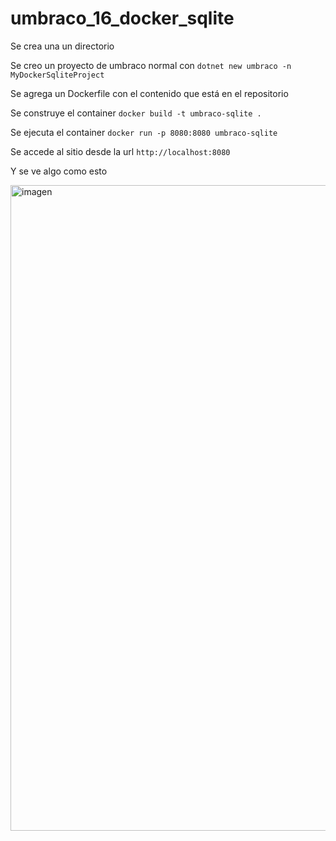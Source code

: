 ﻿# umbraco_16_docker_sqlite

Se crea una un directorio

Se creo un proyecto de umbraco normal con `dotnet new umbraco -n MyDockerSqliteProject`

Se agrega un Dockerfile con el contenido que está en el repositorio

Se construye el container `docker build -t umbraco-sqlite .`

Se ejecuta el container `docker run -p 8080:8080 umbraco-sqlite`

Se accede al sitio desde la url `http://localhost:8080`

Y se ve algo como esto

<img width="1907" height="1033" alt="imagen" src="https://github.com/user-attachments/assets/e3e8d30c-26d8-4b63-8284-b49453b5c373" />


